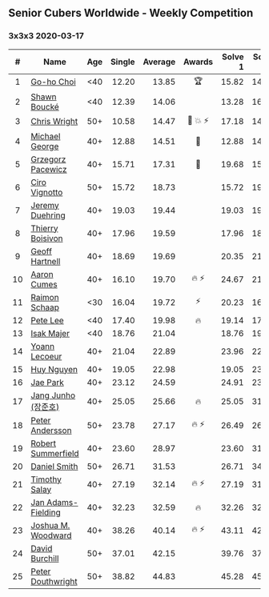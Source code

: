 ## Senior Cubers Worldwide - Weekly Competition
### 3x3x3 2020-03-17

| # | Name | Age | Single | Average | Awards | Solve 1 | Solve 2 | Solve 3 | Solve 4 | Solve 5 | Video |
| :--: | -- | :--: | --: | --: | :--: | --: | --: | --: | --: | --: | :-- |
| 1 | [Go-ho Choi](../../persons/go_ho_choi/333.md) | <40 | 12.20 | 13.85 | 🏆 | 15.82 | 14.03 | 12.20 | 13.12 | 14.41 | [Link](https://www.facebook.com/events/280686576235146/permalink/284565375847266/) |
| 2 | [Shawn Boucké](../../persons/shawn_boucke/333.md) | <40 | 12.39 | 14.06 |  | 13.28 | 16.91 | 15.63 | 12.39 | 13.28 | [Link](https://www.facebook.com/events/280686576235146/permalink/281699199467217/) |
| 3 | [Chris Wright](../../persons/chris_wright/333.md) | 50+ | 10.58 | 14.47 | 🥇 💥 ⚡ | 17.18 | 14.69 | 13.52 | 15.19 | 10.58 | [Link](https://www.facebook.com/events/280686576235146/permalink/283308539306283/) |
| 4 | [Michael George](../../persons/michael_george/333.md) | 40+ | 12.88 | 14.51 | 🥈 | 12.88 | 14.72 | 20.08 | 14.40 | 14.40 | [Link](https://www.facebook.com/events/280686576235146/permalink/280747299562407/) |
| 5 | [Grzegorz Pacewicz](../../persons/grzegorz_pacewicz/333.md) | 40+ | 15.71 | 17.31 | 🥉 | 19.68 | 15.71 | 16.76 | 16.30 | 18.86 | [Link](https://www.facebook.com/events/280686576235146/permalink/284719595831844/) |
| 6 | [Ciro Vignotto](../../persons/ciro_vignotto/333.md) | 50+ | 15.72 | 18.73 |  | 15.72 | 19.04 | 18.20 | 21.47 | 18.97 | [Link](https://www.facebook.com/events/280686576235146/permalink/280842249552912/) |
| 7 | [Jeremy Duehring](../../persons/jeremy_duehring/333.md) | 40+ | 19.03 | 19.44 |  | 19.03 | 19.28 | 20.29 | 19.75 | 19.31 | [Link](https://www.facebook.com/events/280686576235146/permalink/283204342650036/) |
| 8 | [Thierry Boisivon](../../persons/thierry_boisivon/333.md) | 40+ | 17.96 | 19.59 |  | 17.96 | 18.61 | 21.88 | 18.27 | 37.19 | [Link](https://www.facebook.com/events/280686576235146/permalink/284746469162490/) |
| 9 | [Geoff Hartnell](../../persons/geoff_hartnell/333.md) | 40+ | 18.69 | 19.69 |  | 20.35 | 21.21 | 18.69 | 18.91 | 19.82 | [Link](https://www.facebook.com/events/280686576235146/permalink/282702922700178/) |
| 10 | [Aaron Cumes](../../persons/aaron_cumes/333.md) | 40+ | 16.10 | 19.70 | 🔥 ⚡ | 24.67 | 21.61 | 18.69 | 18.81 | 16.10 | [Link](https://www.facebook.com/events/280686576235146/permalink/281995872770883/) |
| 11 | [Raimon Schaap](../../persons/raimon_schaap/333.md) | <30 | 16.04 | 19.72 | ⚡ | 20.23 | 16.04 | DNF | 21.77 | 17.16 | [Link](https://www.facebook.com/events/280686576235146/permalink/282569466046857/) |
| 12 | [Pete Lee](../../persons/pete_lee/333.md) | <40 | 17.40 | 19.98 | 🔥 | 19.14 | 17.40 | 29.48 | 22.15 | 18.66 | [Link](https://www.facebook.com/events/280686576235146/permalink/283408659296271/) |
| 13 | [Isak Majer](../../persons/isak_majer/333.md) | <40 | 18.76 | 21.04 |  | 18.76 | 19.80 | 22.00 | 21.32 | 24.22 | [Link](https://www.facebook.com/events/280686576235146/permalink/284130945890709/) |
| 14 | [Yoann Lecoeur](../../persons/yoann_lecoeur/333.md) | 40+ | 21.04 | 22.89 |  | 23.96 | 22.65 | 21.04 | 22.06 | 26.16 | [Link](https://www.facebook.com/events/280686576235146/permalink/283354525968351/) |
| 15 | [Huy Nguyen](../../persons/huy_nguyen/333.md) | 40+ | 19.05 | 22.98 |  | 19.05 | 23.32 | 23.37 | 22.26 | 25.00 | [Link](https://www.facebook.com/events/280686576235146/permalink/283768012593669/) |
| 16 | [Jae Park](../../persons/jae_park/333.md) | 40+ | 23.12 | 24.59 |  | 24.91 | 23.75 | 25.11 | 23.12 | 27.78 | [Link](https://www.facebook.com/events/280686576235146/permalink/282217809415356/) |
| 17 | [Jang Junho (장준호)](../../persons/jang_junho/333.md) | 40+ | 25.05 | 25.66 | 🔥 | 25.05 | 31.74 | 26.00 | 25.40 | 25.59 | [Link](https://www.facebook.com/events/280686576235146/permalink/281744432796027/) |
| 18 | [Peter Andersson](../../persons/peter_andersson/333.md) | 50+ | 23.78 | 27.17 | 🔥 ⚡ | 26.49 | 26.24 | 28.79 | 31.34 | 23.78 | [Link](https://www.facebook.com/events/280686576235146/permalink/282193822751088/) |
| 19 | [Robert Summerfield](../../persons/robert_summerfield/333.md) | 40+ | 23.60 | 28.97 |  | 23.60 | 31.84 | 36.37 | 29.37 | 25.70 | [Link](https://www.facebook.com/events/280686576235146/permalink/283327539304383/) |
| 20 | [Daniel Smith](../../persons/daniel_smith/333.md) | 50+ | 26.71 | 31.53 |  | 26.71 | 34.56 | 29.91 | 30.69 | 34.00 | [Link](https://www.facebook.com/events/280686576235146/permalink/283457932624677/) |
| 21 | [Timothy Salay](../../persons/timothy_salay/333.md) | 40+ | 27.19 | 32.14 | 🔥 ⚡ | 27.19 | 31.31 | 41.25 | 34.23 | 30.89 | [Link](https://www.facebook.com/events/280686576235146/permalink/282751479361989/) |
| 22 | [Jan Adams-Fielding](../../persons/jan_adams_fielding/333.md) | 40+ | 32.23 | 32.59 | 🔥 | 32.26 | 32.53 | 32.23 | 32.98 | 33.88 | [Link](https://www.facebook.com/events/280686576235146/permalink/284893272481143/) |
| 23 | [Joshua M. Woodward](../../persons/joshua_m_woodward/333.md) | 40+ | 38.26 | 40.14 | 🔥 ⚡ | 43.11 | 42.67 | 39.36 | 38.26 | 38.40 | [Link](https://www.facebook.com/events/280686576235146/permalink/281264172844053/) |
| 24 | [David Burchill](../../persons/david_burchill/333.md) | 50+ | 37.01 | 42.15 |  | 39.76 | 37.01 | 42.97 | 44.71 | 43.71 | [Link](https://www.facebook.com/events/280686576235146/permalink/284190082551462/) |
| 25 | [Peter Douthwright](../../persons/peter_douthwright/333.md) | 50+ | 38.82 | 44.83 |  | 45.28 | 45.87 | 43.31 | 46.88 | 38.82 | [Link](https://www.facebook.com/events/280686576235146/permalink/284464672524003/) |

<!-- Global site tag (gtag.js) - Google Analytics -->
<script async src="https://www.googletagmanager.com/gtag/js?id=UA-86348435-3"></script>
<script>window.dataLayer = window.dataLayer || []; function gtag() {dataLayer.push(arguments);} gtag('js', new Date()); gtag('config', 'UA-86348435-3');</script>
